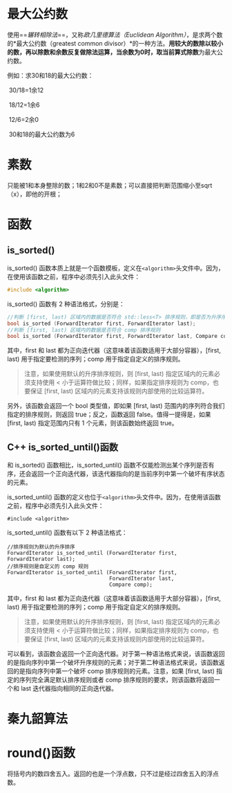 # 最大公约数

使用==*辗转相除法*==，又称*欧几里德算法（Euclidean Algorithm）*，是求两个数的*最大公约数（greatest common divisor）*的一种方法。**用较大的数除以较小的数，再以除数和余数反复做除法运算，当余数为0时，取当前算式除数**为最大公约数。

例如：求30和18的最大公约数：

​			30/18=1余12

​			18/12=1余6

​			12/6=2余0

​			30和18的最大公约数为6

# 素数

只能被1和本身整除的数；1和2和0不是素数；可以直接把判断范围缩小至sqrt（x），即他的开根；

# 函数

## is_sorted()

is_sorted() 函数本质上就是一个函数模板，定义在`<algorithm>`头文件中。因为，在使用该函数之前，程序中必须先引入此头文件：

```C++
#include <algorithm>
```

is_sorted() 函数有 2 种语法格式，分别是：

```C++
//判断 [first, last) 区域内的数据是否符合 std::less<T> 排序规则，即是否为升序序列
bool is_sorted (ForwardIterator first, ForwardIterator last);
//判断 [first, last) 区域内的数据是否符合 comp 排序规则  
bool is_sorted (ForwardIterator first, ForwardIterator last, Compare comp);
```

其中，first 和 last 都为正向迭代器（这意味着该函数适用于大部分容器），[first, last) 用于指定要检测的序列；comp 用于指定自定义的排序规则。

> 注意，如果使用默认的升序排序规则，则 [first, last) 指定区域内的元素必须支持使用 < 小于运算符做比较；同样，如果指定排序规则为 comp，也要保证 [first, last) 区域内的元素支持该规则内部使用的比较运算符。

另外，该函数会返回一个 bool 类型值，即如果 [first, last) 范围内的序列符合我们指定的排序规则，则返回 true；反之，函数返回 false。值得一提得是，如果 [first, last) 指定范围内只有 1 个元素，则该函数始终返回 true。

## C++ is_sorted_until()函数

和 is_sorted() 函数相比，is_sorted_until() 函数不仅能检测出某个序列是否有序，还会返回一个正向迭代器，该迭代器指向的是当前序列中第一个破坏有序状态的元素。

is_sorted_until() 函数的定义也位于`<algorithm>`头文件中。因为，在使用该函数之前，程序中必须先引入此头文件：

```
#include <algorithm>
```

is_sorted_until() 函数有以下 2 种语法格式：

```
//排序规则为默认的升序排序
ForwardIterator is_sorted_until (ForwardIterator first, ForwardIterator last);
//排序规则是自定义的 comp 规则
ForwardIterator is_sorted_until (ForwardIterator first,
                                 ForwardIterator last,
                                 Compare comp);
```

其中，first 和 last 都为正向迭代器（这意味着该函数适用于大部分容器），[first, last) 用于指定要检测的序列；comp 用于指定自定义的排序规则。

> 注意，如果使用默认的升序排序规则，则 [first, last) 指定区域内的元素必须支持使用 < 小于运算符做比较；同样，如果指定排序规则为 comp，也要保证 [first, last) 区域内的元素支持该规则内部使用的比较运算符。

可以看到，该函数会返回一个正向迭代器。对于第一种语法格式来说，该函数返回的是指向序列中第一个破坏升序规则的元素；对于第二种语法格式来说，该函数返回的是指向序列中第一个破坏 comp 排序规则的元素。注意，如果 [first, last) 指定的序列完全满足默认排序规则或者 comp 排序规则的要求，则该函数将返回一个和 last 迭代器指向相同的正向迭代器。

# 秦九韶算法







# round()函数

将括号内的数四舍五入。返回的也是一个浮点数，只不过是经过四舍五入的浮点数。











